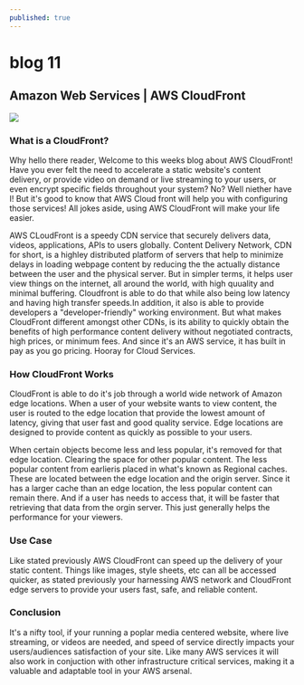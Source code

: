 ```yaml
---
published: true
---
```

# blog 11

## Amazon Web Services | AWS CloudFront

![]({{site.baseurl}}/https://www.ktexperts.com/wp-content/uploads/2019/11/amazon-cloudfront-logo.jpg)


### What is a CloudFront?
Why hello there reader, Welcome to this weeks blog about AWS CloudFront! Have you ever felt the need to accelerate a static website's content delivery, or provide video on demand or live streaming to your users, or even encrypt specific fields throughout your system? No? Well niether have I! But it's good to know that AWS Cloud front will help you with configuring those services! All jokes aside, using AWS CloudFront will make your life easier. 

AWS CLoudFront is a speedy CDN service that securely delivers data, videos, applications, APIs to users globally. Content Delivery Network, CDN for short, is a highley distributed platform of servers that help to minimize delays in loading webpage content by reducing the the actually distance between the user and the physical server. But in simpler terms, it helps user view things on the internet, all around the world, with high quuality and minimal buffering. Cloudfront is able to do that while also being low latency and having high transfer speeds.In addition, it also is able to provide developers a "developer-friendly" working environment. But what makes CloudFront different amongst other CDNs, is its ability to quickly obtain the benefits of high performance content delivery without negotiated contracts, high prices, or minimum fees. And since it's an AWS service, it has built in pay as you go pricing. Hooray for Cloud Services.

### How CloudFront Works

CloudFront is able to do it's job through a world wide network of Amazon edge locations. When a user of your website wants to view content, the user is routed to the edge location that provide the lowest amount of latency, giving that user fast and good quality service. Edge locations are designed to provide content as quickly as possible to your users.

When certain objects become less and less popular, it's removed for that edge location. Clearing the space for other popular content. The less popular content from earlieris placed in what's known as Regional caches. These are located between the edge location and the origin server. Since it has a larger cache than an edge location, the less popular content can remain there. And if a user has needs to access that, it will be faster that retrieving that data from the orgin server. This just generally helps the performance for your viewers.

### Use Case

Like stated previously AWS CloudFront can speed up the delivery of your static content. Things like images, style sheets, etc can all be accessed quicker, as stated previously your harnessing AWS network and CloudFront edge servers to provide your users fast, safe, and reliable content. 

### Conclusion

It's a nifty tool, if your running a poplar media centered website, where live streaming, or videos are needed, and speed of service directly impacts your users/audiences satisfaction of your site. Like many AWS services it will also work in conjuction with other infrastructure critical services, making it a valuable and adaptable tool in your AWS arsenal.




